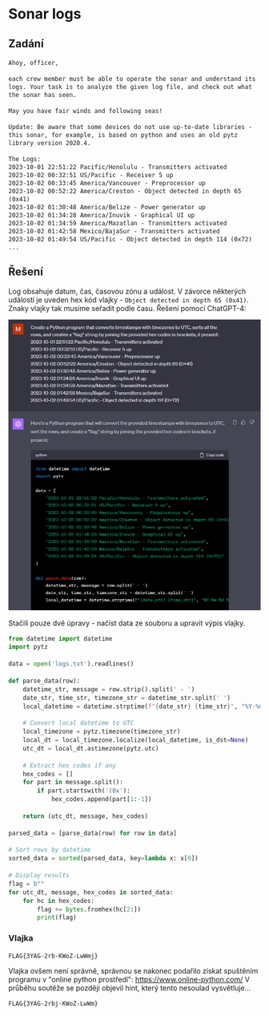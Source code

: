 # Sonar logs

## Zadání

```
Ahoy, officer,

each crew member must be able to operate the sonar and understand its logs. Your task is to analyze the given log file, and check out what the sonar has seen.

May you have fair winds and following seas!

Update: Be aware that some devices do not use up-to-date libraries - this sonar, for example, is based on python and uses an old pytz library version 2020.4.

The Logs:
2023-10-01 22:51:22 Pacific/Honolulu - Transmitters activated
2023-10-02 00:32:51 US/Pacific - Receiver 5 up
2023-10-02 00:33:45 America/Vancouver - Preprocessor up
2023-10-02 00:52:22 America/Creston - Object detected in depth 65 (0x41)
2023-10-02 01:30:48 America/Belize - Power generator up
2023-10-02 01:34:28 America/Inuvik - Graphical UI up
2023-10-02 01:34:59 America/Mazatlan - Transmitters activated
2023-10-02 01:42:58 Mexico/BajaSur - Transmitters activated
2023-10-02 01:49:54 US/Pacific - Object detected in depth 114 (0x72)
...
```

## Řešení

Log obsahuje datum, čas, časovou zónu a událost. V závorce některých událostí je uveden hex kód vlajky - `Object detected in depth 65 (0x41)`.
Znaky vlajky tak musíme seřadit podle času. Řešení pomocí ChatGPT-4:

![GPT](gpt.png "ChatGPT-4")

Stačili pouze dvě úpravy - načíst data ze souboru a upravit výpis vlajky.

```python
from datetime import datetime
import pytz

data = open('logs.txt').readlines()

def parse_data(row):
    datetime_str, message = row.strip().split(' - ')
    date_str, time_str, timezone_str = datetime_str.split(' ')
    local_datetime = datetime.strptime(f"{date_str} {time_str}", "%Y-%m-%d %H:%M:%S")
    
    # Convert local datetime to UTC
    local_timezone = pytz.timezone(timezone_str)
    local_dt = local_timezone.localize(local_datetime, is_dst=None)
    utc_dt = local_dt.astimezone(pytz.utc)
    
    # Extract hex codes if any
    hex_codes = []
    for part in message.split():
        if part.startswith('(0x'):
            hex_codes.append(part[1:-1])
    
    return (utc_dt, message, hex_codes)

parsed_data = [parse_data(row) for row in data]

# Sort rows by datetime
sorted_data = sorted(parsed_data, key=lambda x: x[0])

# Display results
flag = b""
for utc_dt, message, hex_codes in sorted_data:
    for hc in hex_codes:
        flag += bytes.fromhex(hc[2:])
        print(flag)
```

### Vlajka

```
FLAG{3YAG-2rb-KWoZ-LwWmj}
```

Vlajka ovšem není správně, správnou se nakonec podařilo získat spuštěním programu v "online python prostředí": https://www.online-python.com/
V průběhu soutěže se později objevil hint, který tento nesoulad vysvětluje...

```
FLAG{3YAG-2rbj-KWoZ-LwWm}
```
